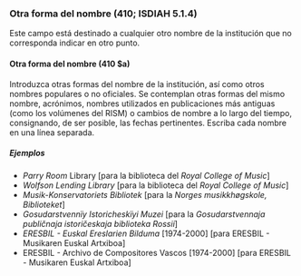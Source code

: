 ### Otra forma del nombre (410; ISDIAH 5.1.4)
Este campo está destinado a cualquier otro nombre de la institución que no corresponda indicar en otro punto.

#### Otra forma del nombre (410 $a)
Introduzca otras formas del nombre de la institución, así como otros nombres populares o no oficiales. Se contemplan otras formas del mismo nombre, acrónimos, nombres utilizados en publicaciones más antiguas (como los volúmenes del RISM) o cambios de nombre a lo largo del tiempo, consignando, de ser posible, las fechas pertinentes. Escriba cada nombre en una línea separada.  

##### Ejemplos  
- _Parry Room_ Library  [para la biblioteca del _Royal College of Music_]  
- _Wolfson Lending Library_ [para la biblioteca del _Royal College of Music_]  
- _Musik-Konservatoriets Bibliotek_ [para la _Norges musikkhøgskole, Biblioteket_]  
- _Gosudarstvennïy Istoricheskïyi Muzei_ [para la _Gosudarstvennaja publičnaja istoričeskaja biblioteka Rossii_]  
- _ERESBIL - Euskal Ereslarien Bilduma_ [1974-2000] [para ERESBIL - Musikaren Euskal Artxiboa]  
- ERESBIL - Archivo de Compositores Vascos [1974-2000] [para ERESBIL - Musikaren Euskal Artxiboa]
